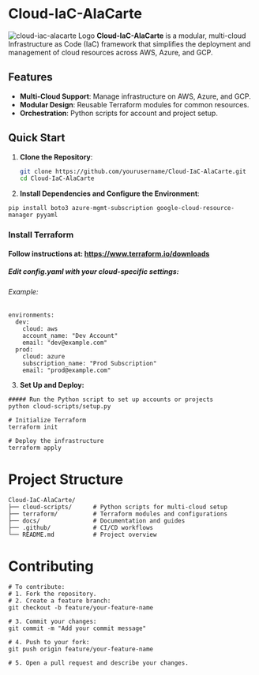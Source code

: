 # Cloud-IaC-AlaCarte
![cloud-iac-alacarte Logo](/Cloud-IaC-AlaCarte/cloud_alacarte_logo)
**Cloud-IaC-AlaCarte** is a modular, multi-cloud Infrastructure as Code (IaC) framework that simplifies the deployment and management of cloud resources across AWS, Azure, and GCP.

## Features
- **Multi-Cloud Support**: Manage infrastructure on AWS, Azure, and GCP.
- **Modular Design**: Reusable Terraform modules for common resources.
- **Orchestration**: Python scripts for account and project setup.

## Quick Start

1. **Clone the Repository**:
   ```bash
   git clone https://github.com/yourusername/Cloud-IaC-AlaCarte.git
   cd Cloud-IaC-AlaCarte
2. **Install Dependencies and Configure the Environment**:
```
pip install boto3 azure-mgmt-subscription google-cloud-resource-manager pyyaml
```
### Install Terraform
#### Follow instructions at: https://www.terraform.io/downloads

##### Edit config.yaml with your cloud-specific settings:
###### Example:
```
environments:
  dev:
    cloud: aws
    account_name: "Dev Account"
    email: "dev@example.com"
  prod:
    cloud: azure
    subscription_name: "Prod Subscription"
    email: "prod@example.com"
```
3. **Set Up and Deploy:** 
```
##### Run the Python script to set up accounts or projects
python cloud-scripts/setup.py

# Initialize Terraform
terraform init

# Deploy the infrastructure
terraform apply
```
# Project Structure
```
Cloud-IaC-AlaCarte/
├── cloud-scripts/      # Python scripts for multi-cloud setup
├── terraform/          # Terraform modules and configurations
├── docs/               # Documentation and guides
├── .github/            # CI/CD workflows
└── README.md           # Project overview
```

# Contributing

```
# To contribute:
# 1. Fork the repository.
# 2. Create a feature branch:
git checkout -b feature/your-feature-name

# 3. Commit your changes:
git commit -m "Add your commit message"

# 4. Push to your fork:
git push origin feature/your-feature-name

# 5. Open a pull request and describe your changes.
````

